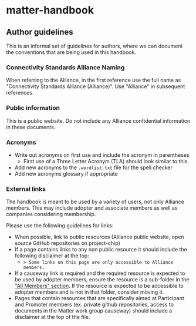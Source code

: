 # matter-handbook

## Author guidelines
This is an informal set of guidelines for authors, where we can document the conventions that are being used in this handbook.

### Connectivity Standards Alliance Naming
When referring to the Alliance, in the first reference use the full name as "Connectivity Standards Alliance (Alliance)". Use "Alliance" in subsequent references.

### Public information

This is a public website. Do not include any Alliance confidential information in these documents.

### Acronyms
- Write out acronyms on first use and include the acronym in parentheses
  - First use of a Three Letter Acronym (TLA) should look similar to this.
- Add new acronyms to the `.wordlist.txt` file for the spell checker
- Add new acronyms glossary if appropriate

### External links

The handbook is meant to be used by a variety of users, not only Alliance members. This may include adopter and associate members as well as companies considering membership.

Please use the following guidelines for links:
- When possible, link to public resources (Alliance public website, open source GitHub repositories on project-chip)
- If a page contains links to any non public resource it should include the following disclaimer at the top:
  - `> Some links on this page are only accessible to Alliance members.`
- If a causeway link is required and the required resource is expected to be used by adopter members, ensure the resource is a sub-folder in the ["All Members" section](https://groups.csa-iot.org/wg/members-all/document). If the resource is expected to be accessible to adopter members and is not in that folder, consider moving it.
- Pages that contain resources that are specifically aimed at Participant and Promoter members (ex. private github repositories, access to documents in the Matter work group causeway) should include a disclaimer at the top of the file.